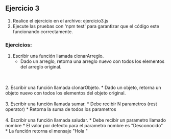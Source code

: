 ## Ejercicio 3

1. Realice el ejercicio en el archivo: ejercicio3.js
2. Ejecute las pruebas con 'npm test' para garantizar que el código este funcionando correctamente.

### Ejercicios:
1. Escribir una función llamada clonarArreglo.
   * Dado un arreglo, retorna una arreglo nuevo con todos los elementos del arreglo original.
<br />
<br /> 
2. Escribir una función llamada clonarObjeto.
   * Dado un objeto, retorna un objeto nuevo con todos los elementos del objeto original.
<br />
<br /> 
3. Escribir una función llamada sumar.
      * Debe recibir N parametros (rest operator)
      * Retorna la suma de todos los parametros
<br />
<br /> 
4. Escribir una función llamada saludar.
   * Debe recibir un parametro llamado nombre
   * El valor por defecto para el parametro nombre es "Desconocido"
   * La función retorna el mensaje "Hola <nombre>"